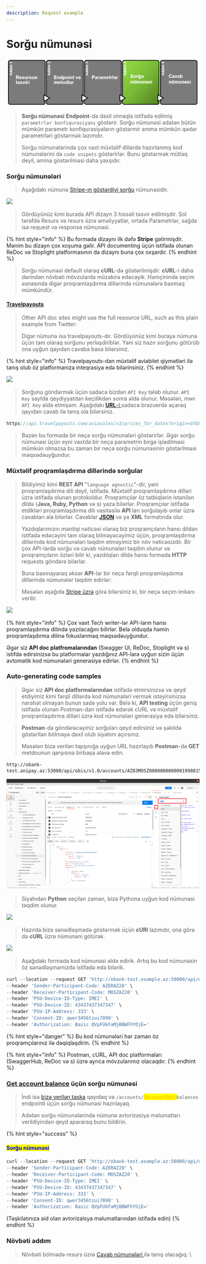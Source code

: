 ```yaml
---
description: Request example
---
```


# Sorğu nümunəsi

![](../.gitbook/assets/request.png)

> **Sorğu nümunəsi** **Endpoint**-də daxil olmaqla istifadə edilmiş `parametrlər konfiqurasiyanı` göstərir. Sorğu nümunəsi adətən bütün mümkün parametr konfiqurasiyaların göstərmir amma mümkün qədər parametrləri göstərmək lazımdır.
>
> Sorğu nümunələrində çox vaxt müxtəlif dillərdə hazırlanmış kod nümunələrini də `code snipets` göstərirlər. Bunu göstərmək mütləq deyil, amma göstərilməsi daha yaxşıdır.

### Sorğu nümunələri

> Aşağıdakı nümunə [Stripe-ın göstərdiyi sorğu](https://stripe.com/docs/api/customer\_bank\_accounts/create) nümunəsidir.

![](../.gitbook/assets/Stripe\_request\_example.PNG)

> Gördüyünüz kimi burada API dizayn 3 hissəli təsvir edilmişdir. Sol tərəfdə Resurs və resurs üzrə əməliyyatlar, ortada Parametrlər, sağda isə request və response nümunəsi.

{% hint style="info" %}
Bu formada dizaynı ilk dəfə **Stripe** gətirmişdir. Mənim bu dizayn çox xoşuma gəlir. API documenting üçün istifadə olunan ReDoc və Stoplight platformasının da dizaynı buna çox oxşardır.
{% endhint %}

> Sorğu nümunəsi default olaraq **cURL**-də göstərilmişdir. **cURL**-i daha dərindən növbəti mövzularda müzakirə edəcəyik. Həmçinində seçim əsnasında digər proqramlaşdırma dillərində nümunələrə baxmaq mümkündür.

#### [Travelpayouts](https://support.travelpayouts.com/hc/en-us/articles/203956163-Travel-insights-with-Aviasales-Data-API)

> Other API doc sites might use the full resource URL, such as this plain example from Twitter:
>
> Digər nümunə isə travelpayouts-dır. Gördüyünüz kimi buraya nümunə üçün tam olaraq sorğunu yerləşdiriblər. Yəni siz hazır sorğunu götürüb ona uyğun qayıdan cavaba baxa bilərsiniz.

{% hint style="info" %}
Travelpayouts-dan müxtəlif aviabilet qiymətləri ilə tanış olub öz platformanıza inteqrasiya edə bilərinsiniz.
{% endhint %}

![](../.gitbook/assets/travel-request\_example.PNG)

> Sorğunu göndərmək üçün sadəcə bizdən `API Key` tələb olunur. `API Key` saytda qeydiyyatdan keçdikdən sonra əldə olunur. Məsələn, mən `API Key` əldə etmişəm. Aşağıdakı [**URL**-i ](https://api.travelpayouts.com/aviasales/v3/prices\_for\_dates?origin=GYD\&token=3c63416a24d3b969da6df9271faa9d6e)sadəcə brazuerdə açaraq qayıdan cavab ilə tanış ola bilərsiniz.

```javascript
https://api.travelpayouts.com/aviasales/v3/prices_for_dates?origin=GYD&token=3c63416a24d3b969da6df9271faa9d6e
```

> Bəzən bu formada bir neçə sorğu nümunələri göstərirlər. Əgər sorğu nümunəsi üçün eyni vaxtda bir neçə parametrin birgə işlədilməsi mümkün olmazsa bu zaman bir neçə sorğu nümunəsinin göstərilməsi məqsədəuyğundur.

### Müxtəlif proqramlaşdırma dillərində sorğular <a href="#requests-in-various-languages" id="requests-in-various-languages"></a>

> Bildiyimiz kimi **REST API** "`language agnostic`"-dir, yəni proqramlaşdırma dili deyil, istifadə. Müxtəlif proqramlaşdırma dilləri üzrə istifadə olunan protokoldur. Proqramçılar öz tətbiqlərin istənilən dildə (**Java, Ruby, Python** və s) yaza bilərlər. Proqramçılar istifadə etdikləri proqramlaşdırma dili vasitəsilə **API** ları sorğulayıb onlar üzrə cavabları ala bilərlər. Cavablar [**JSON**](parametrl-r.md#json-uezr-uemumi-m-lumat) və ya **XML** formatında olur.
>
> Yazdıqlarımızın məntiqi nəticəsi olaraq biz proqramçıların hansı dildən istifadə edəcəyini tam olaraq bilməyəcəyimiz üçün, proqramlaşdırma dillərində kod nümunələri təqdim etməyimiz bir növ nəticəsizdir. Bir çox API-larda sorğu və cavab nümunələri təqdim olunur və proqramçıların özləri bilir ki, yazdılqları dildə hansı formada **HTTP** requests göndərə bilərlar.
>
> Buna baxmayaraq əksər **API**-lar bir neçə fərqli proqramlaşdırma dillərində nümunələr təqdim edirlər:
>
> Məsələn aşağıda [Stripe üzrə](https://stripe.com/docs/api/customer\_bank\_accounts/object?lang=python) görə bilərsiniz ki, bir neçə seçim imkanı verilir.

![](../.gitbook/assets/stripe\_code\_snip.png)

{% hint style="info" %}
Çox vaxt Tech writer-lər API-ların hansı proqramlaşdırma dilində yazılacağını bilirlər. Belə olduqda həmin proqramlaşdırma dilinə fokuslanmaq məqsədəuyğundur.

Əgər siz **API doc platfromalarından** (Swagger UI, ReDoc, Stoplight və s) istifdə edirsinizsə bu platformalar yazdığınız API-lara uyğun sizin üçün avtomatik kod nümunələri generasiya edirlər.
{% endhint %}

### Auto-generating code samples

> Əgər siz **API doc platformalarından** istifadə etmirsinizsə və qeyd etdiyimiz kimi fərqli dillərdə kod nümunələri vermək istəyirsinizsə narahat olmayan bunun sadə yolu var. Belə ki, **API testing** üçün geniş istifadə olunan Postman-dan istifadə edərək cURL və müxtəlif proqramlaşdırma dilləri üzrə kod nümunələri generasiya edə bilərsiniz.

> **Postman**-da göndərəcəyiniz sorğuları qeyd edirsiniz və şəkildə göstərilən bölməyə daxil olub siyahını açırsınız.
>
> Məsələn bizə verilən tapşırıığa uyğun URL hazırlayıb **Postman**-da **GET** metdounun qarşısına birbaşa əlavə edin.

```
http://obank-test.anipay.az:53080/api/obis/v1.0/accounts/AZ83MOSZ00000000000019988155/balances
```

![](<../.gitbook/assets/Screenshot from 2022-08-16 16-20-29 (1).png>)

> Siyahıdan **Python** seçilən zaman, bizə Pythona uyğun kod nümunəsi təqdim olunur.

![](<../.gitbook/assets/postman\_python (1).png>)

> Hazırda bizə sənədləşmədə göstərmək üçün **cURl** lazımdır, ona görə də **cURL** üzrə nümunəni götürək.

![](<../.gitbook/assets/postman\_cUrl (1).png>)

> Aşağıdakı formada kod nümunəsi əldə edirik. Artıq bu kod nümunəsin öz sənədləşməmizdə istifadə edə bilərik.

```javascript
curl --location --request GET 'http://obank-test.example.az:50000/api/obis/v1.0/accounts/AZ83MOSZ00000000000019988155/balances' \
--header 'Sender-Participant-Code: AZERAZ20' \
--header 'Receiver-Participant-Code: MOSZAZ20' \
--header 'PSU-Device-ID-Type: IMEI' \
--header 'PSU-Device-ID: 43437437347347' \
--header 'PSU-IP-Address: 333' \
--header 'Consent-ID: qwer3456tzui7890' \
--header 'Authorization: Basic QVpFUkFaMjBBWFhYOjE='
```

{% hint style="danger" %}
Bu kod nümunələri hər zaman öz proqramçılarınız ilə dəqiqləşdirin.
{% endhint %}

{% hint style="info" %}
Postman, cURL, API doc platformaları (SwaggerHub, ReDoc və s) üzrə ayrıca mövzularımız olacaqdır.
{% endhint %}

### [Get account balance](broken-reference/) üçün sorğu nümunəsi <a href="#request-example-for-the-surfreport-endpoint" id="request-example-for-the-surfreport-endpoint"></a>

> İndi isə [bizə verilən taska](broken-reference/) qayıdaq və `/accounts/`<mark style="color:orange;">`{AccountId}/`</mark>`balances` endpointi üçün sorğu nümunəsi hazrılayaq.
>
> Adətən sorğu nümunələrində nümunə avtorizasiya məlumatları verildiyindən qeyd apararaq bunu bildirin.

{% hint style="success" %}
#### <mark style="color:blue;">**Sorğu nümunəsi**</mark>

```javascript
curl --location --request GET 'http://obank-test.example.az:50000/api/obis/v1.0/accounts/AZ83MOSZ00000000000019988155/balances' \
--header 'Sender-Participant-Code: AZERAZ20' \
--header 'Receiver-Participant-Code: MOSZAZ20' \
--header 'PSU-Device-ID-Type: IMEI' \
--header 'PSU-Device-ID: 43437437347347' \
--header 'PSU-IP-Address: 333' \
--header 'Consent-ID: qwer3456tzui7890' \
--header 'Authorization: Basic QVpFUkFaMjBBWFhYOjE='
```

(Təşkilatınıza aid olan avtorizaisya məlumatlarından istifadə edin)
{% endhint %}

### Növbəti addım

> Növbəti bölmədə resurs üzrə [Cavab nümunələri](../api-reference-tutorial/step-5-response-example-and-schema-api-reference-tutorial.md)[ ](../avtorizasiya-noevl-ri/step-2-endpoints-and-methods-api-reference-tutorial.md)ilə tanış olacağıq. \\
